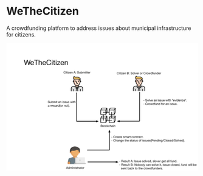 # WeTheCitizen

A crowdfunding platform to address issues about municipal infrastructure for citizens.

![](./img.jpg)
